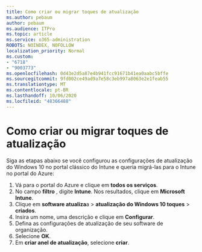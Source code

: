 ```yaml
---
title: Como criar ou migrar toques de atualização
ms.author: pebaum
author: pebaum
ms.audience: ITPro
ms.topic: article
ms.service: o365-administration
ROBOTS: NOINDEX, NOFOLLOW
localization_priority: Normal
ms.custom:
- "6718"
- "9003773"
ms.openlocfilehash: 0d43e2d5a87e4b941fcc91671b41ea0aabc5bffe
ms.sourcegitcommit: 9fd002ce49ad9a7e58c3eb997a8063e2e1feab55
ms.translationtype: MT
ms.contentlocale: pt-BR
ms.lasthandoff: 10/06/2020
ms.locfileid: "48366488"
---
```

# <a name="how-to-create-or-migrate-update-rings"></a>Como criar ou migrar toques de atualização

Siga as etapas abaixo se você configurou as configurações de atualização do Windows 10 no portal clássico do Intune e queria migrá-las para o Intune no portal do Azure:

1. Vá para o portal do Azure e clique em **todos os serviços**.
2. No campo **filtro** , digite **Intune**. Nos resultados, clique em **Microsoft Intune**.
3. Clique em **software atualiza**a  >  **atualização do Windows 10 toques**  >  **criados**.
4. Insira um nome, uma descrição e clique em **Configurar**.
5. Defina as configurações de atualização de seu software de organização.
6. Selecione **OK**.
7. Em **criar anel de atualização**, selecione **criar**.
